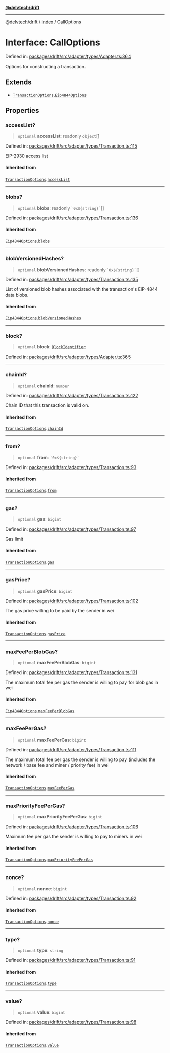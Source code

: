 [**@delvtech/drift**](../../README.md)

***

[@delvtech/drift](../../README.md) / [index](../README.md) / CallOptions

# Interface: CallOptions

Defined in: [packages/drift/src/adapter/types/Adapter.ts:364](https://github.com/delvtech/drift/blob/95370f81f9813e8d583ed884b0b07657be0d8f2c/packages/drift/src/adapter/types/Adapter.ts#L364)

Options for constructing a transaction.

## Extends

- [`TransactionOptions`](TransactionOptions.md).[`Eip4844Options`](Eip4844Options.md)

## Properties

### accessList?

> `optional` **accessList**: readonly `object`[]

Defined in: [packages/drift/src/adapter/types/Transaction.ts:115](https://github.com/delvtech/drift/blob/95370f81f9813e8d583ed884b0b07657be0d8f2c/packages/drift/src/adapter/types/Transaction.ts#L115)

EIP-2930 access list

#### Inherited from

[`TransactionOptions`](TransactionOptions.md).[`accessList`](TransactionOptions.md#accesslist)

***

### blobs?

> `optional` **blobs**: readonly `` `0x${string}` ``[]

Defined in: [packages/drift/src/adapter/types/Transaction.ts:136](https://github.com/delvtech/drift/blob/95370f81f9813e8d583ed884b0b07657be0d8f2c/packages/drift/src/adapter/types/Transaction.ts#L136)

#### Inherited from

[`Eip4844Options`](Eip4844Options.md).[`blobs`](Eip4844Options.md#blobs)

***

### blobVersionedHashes?

> `optional` **blobVersionedHashes**: readonly `` `0x${string}` ``[]

Defined in: [packages/drift/src/adapter/types/Transaction.ts:135](https://github.com/delvtech/drift/blob/95370f81f9813e8d583ed884b0b07657be0d8f2c/packages/drift/src/adapter/types/Transaction.ts#L135)

List of versioned blob hashes associated with the transaction's EIP-4844 data blobs.

#### Inherited from

[`Eip4844Options`](Eip4844Options.md).[`blobVersionedHashes`](Eip4844Options.md#blobversionedhashes)

***

### block?

> `optional` **block**: [`BlockIdentifier`](../type-aliases/BlockIdentifier.md)

Defined in: [packages/drift/src/adapter/types/Adapter.ts:365](https://github.com/delvtech/drift/blob/95370f81f9813e8d583ed884b0b07657be0d8f2c/packages/drift/src/adapter/types/Adapter.ts#L365)

***

### chainId?

> `optional` **chainId**: `number`

Defined in: [packages/drift/src/adapter/types/Transaction.ts:122](https://github.com/delvtech/drift/blob/95370f81f9813e8d583ed884b0b07657be0d8f2c/packages/drift/src/adapter/types/Transaction.ts#L122)

Chain ID that this transaction is valid on.

#### Inherited from

[`TransactionOptions`](TransactionOptions.md).[`chainId`](TransactionOptions.md#chainid)

***

### from?

> `optional` **from**: `` `0x${string}` ``

Defined in: [packages/drift/src/adapter/types/Transaction.ts:93](https://github.com/delvtech/drift/blob/95370f81f9813e8d583ed884b0b07657be0d8f2c/packages/drift/src/adapter/types/Transaction.ts#L93)

#### Inherited from

[`TransactionOptions`](TransactionOptions.md).[`from`](TransactionOptions.md#from)

***

### gas?

> `optional` **gas**: `bigint`

Defined in: [packages/drift/src/adapter/types/Transaction.ts:97](https://github.com/delvtech/drift/blob/95370f81f9813e8d583ed884b0b07657be0d8f2c/packages/drift/src/adapter/types/Transaction.ts#L97)

Gas limit

#### Inherited from

[`TransactionOptions`](TransactionOptions.md).[`gas`](TransactionOptions.md#gas)

***

### gasPrice?

> `optional` **gasPrice**: `bigint`

Defined in: [packages/drift/src/adapter/types/Transaction.ts:102](https://github.com/delvtech/drift/blob/95370f81f9813e8d583ed884b0b07657be0d8f2c/packages/drift/src/adapter/types/Transaction.ts#L102)

The gas price willing to be paid by the sender in wei

#### Inherited from

[`TransactionOptions`](TransactionOptions.md).[`gasPrice`](TransactionOptions.md#gasprice)

***

### maxFeePerBlobGas?

> `optional` **maxFeePerBlobGas**: `bigint`

Defined in: [packages/drift/src/adapter/types/Transaction.ts:131](https://github.com/delvtech/drift/blob/95370f81f9813e8d583ed884b0b07657be0d8f2c/packages/drift/src/adapter/types/Transaction.ts#L131)

The maximum total fee per gas the sender is willing to pay for blob gas in
wei

#### Inherited from

[`Eip4844Options`](Eip4844Options.md).[`maxFeePerBlobGas`](Eip4844Options.md#maxfeeperblobgas)

***

### maxFeePerGas?

> `optional` **maxFeePerGas**: `bigint`

Defined in: [packages/drift/src/adapter/types/Transaction.ts:111](https://github.com/delvtech/drift/blob/95370f81f9813e8d583ed884b0b07657be0d8f2c/packages/drift/src/adapter/types/Transaction.ts#L111)

The maximum total fee per gas the sender is willing to pay (includes the
network / base fee and miner / priority fee) in wei

#### Inherited from

[`TransactionOptions`](TransactionOptions.md).[`maxFeePerGas`](TransactionOptions.md#maxfeepergas)

***

### maxPriorityFeePerGas?

> `optional` **maxPriorityFeePerGas**: `bigint`

Defined in: [packages/drift/src/adapter/types/Transaction.ts:106](https://github.com/delvtech/drift/blob/95370f81f9813e8d583ed884b0b07657be0d8f2c/packages/drift/src/adapter/types/Transaction.ts#L106)

Maximum fee per gas the sender is willing to pay to miners in wei

#### Inherited from

[`TransactionOptions`](TransactionOptions.md).[`maxPriorityFeePerGas`](TransactionOptions.md#maxpriorityfeepergas)

***

### nonce?

> `optional` **nonce**: `bigint`

Defined in: [packages/drift/src/adapter/types/Transaction.ts:92](https://github.com/delvtech/drift/blob/95370f81f9813e8d583ed884b0b07657be0d8f2c/packages/drift/src/adapter/types/Transaction.ts#L92)

#### Inherited from

[`TransactionOptions`](TransactionOptions.md).[`nonce`](TransactionOptions.md#nonce)

***

### type?

> `optional` **type**: `string`

Defined in: [packages/drift/src/adapter/types/Transaction.ts:91](https://github.com/delvtech/drift/blob/95370f81f9813e8d583ed884b0b07657be0d8f2c/packages/drift/src/adapter/types/Transaction.ts#L91)

#### Inherited from

[`TransactionOptions`](TransactionOptions.md).[`type`](TransactionOptions.md#type)

***

### value?

> `optional` **value**: `bigint`

Defined in: [packages/drift/src/adapter/types/Transaction.ts:98](https://github.com/delvtech/drift/blob/95370f81f9813e8d583ed884b0b07657be0d8f2c/packages/drift/src/adapter/types/Transaction.ts#L98)

#### Inherited from

[`TransactionOptions`](TransactionOptions.md).[`value`](TransactionOptions.md#value)
